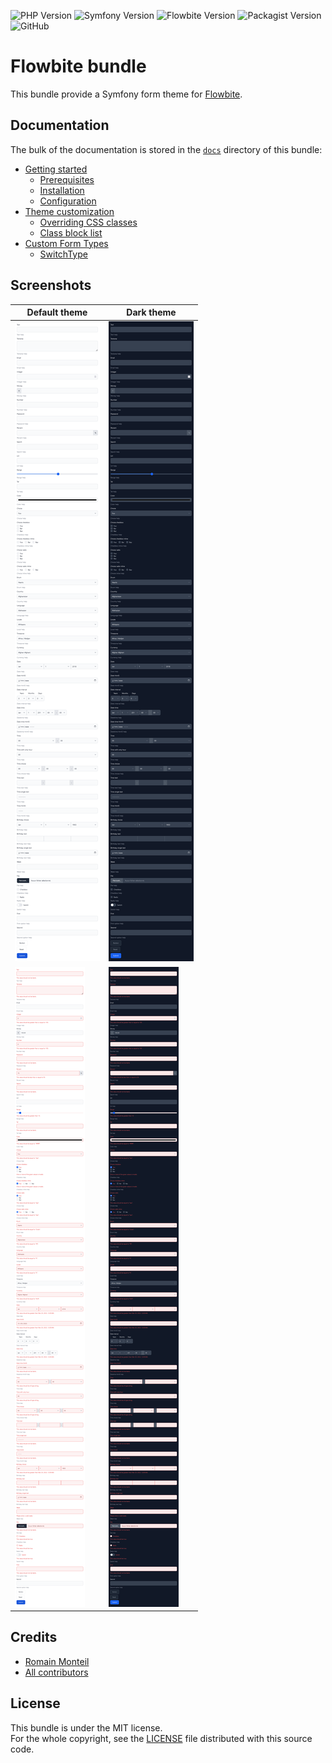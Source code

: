 ![PHP Version](https://img.shields.io/badge/php->=8.2-4f5b93.svg?style=for-the-badge)
![Symfony Version](https://img.shields.io/badge/symfony->=6.2-000.svg?style=for-the-badge)
![Flowbite Version](https://img.shields.io/badge/flowbite->=1.6-1c64f2.svg?style=for-the-badge)
![Packagist Version](https://img.shields.io/packagist/v/tales-from-a-dev/flowbite-bundle?style=for-the-badge)
![GitHub](https://img.shields.io/github/license/talesfromadev/flowbite-bundle?style=for-the-badge)

# Flowbite bundle

This bundle provide a Symfony form theme for [Flowbite](https://flowbite.com/).

## Documentation

The bulk of the documentation is stored in the [`docs`](docs/index.md) directory of this bundle:

* [Getting started](docs/index.md#getting-started)
    * [Prerequisites](docs/index.md#prerequisites)
    * [Installation](docs/index.md#installation)
    * [Configuration](docs/index.md#configuration)
* [Theme customization](docs/theme_customization.md#theme-customization)
    * [Overriding CSS classes](docs/theme_customization.md#overriding-css-classes)
    * [Class block list](docs/theme_customization.md#class-block-list)
* [Custom Form Types](docs/custom_form_types.md#custom-form-types)
    * [SwitchType](docs/custom_form_types.md#switchtype)

## Screenshots

| Default theme                                        | Dark theme                                        |
|------------------------------------------------------|---------------------------------------------------|
| ![Default theme](docs/screenshots/default.png)       | ![Default theme](docs/screenshots/dark.png)       |
| ![Default theme](docs/screenshots/default_error.png) | ![Default theme](docs/screenshots/dark_error.png) |

## Credits

* [Romain Monteil](https://github.com/ker0x)
* [All contributors](https://github.com/talesfromadev/flowbite-bundle/graphs/contributors)

## License

This bundle is under the MIT license.  
For the whole copyright, see the [LICENSE](LICENSE) file distributed with this source code.
